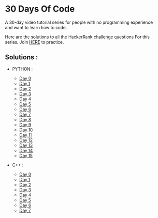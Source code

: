 # 30 Days Of Code

A 30-day video tutorial series for people with no programming experience and want to learn how to code.

Here are the solutions to all the HackerRank challenge questions For this series. Join [HERE](http://hr.gs/fdeeee) to practice.

## Solutions :

* PYTHON :
    * [Day 0](https://github.com/Shivang-Bhandari/30-Days-of-Code/blob/master/python/Day00.py)
    * [Day 1](https://github.com/Shivang-Bhandari/30-Days-of-Code/blob/master/python/Day01.py)
    * [Day 2](https://github.com/Shivang-Bhandari/30-Days-of-Code/blob/master/python/Day02.py)
    * [Day 3](https://github.com/Shivang-Bhandari/30-Days-of-Code/blob/master/python/Day03.py)
    * [Day 4](https://github.com/Shivang-Bhandari/30-Days-of-Code/blob/master/python/Day04.py)
    * [Day 5](https://github.com/Shivang-Bhandari/30-Days-of-Code/blob/master/python/Day05.py)
    * [Day 6](https://github.com/Shivang-Bhandari/30-Days-of-Code/blob/master/python/Day06.py)
    * [Day 7](https://github.com/Shivang-Bhandari/30-Days-of-Code/blob/master/python/Day07.py)
    * [Day 8](https://github.com/Shivang-Bhandari/30-Days-of-Code/blob/master/python/Day08.py)
    * [Day 9](https://github.com/Shivang-Bhandari/30-Days-of-Code/blob/master/python/Day09.py)
    * [Day 10](https://github.com/Shivang-Bhandari/30-Days-of-Code/blob/master/python/Day10.py)
    * [Day 11](https://github.com/Shivang-Bhandari/30-Days-of-Code/blob/master/python/Day11.py)
    * [Day 12](https://github.com/Shivang-Bhandari/30-Days-of-Code/blob/master/python/Day12.py)
    * [Day 13](https://github.com/Shivang-Bhandari/30-Days-of-Code/blob/master/python/Day13.py)
    * [Day 14](https://github.com/Shivang-Bhandari/30-Days-of-Code/blob/master/python/Day14.py)
    * [Day 15](https://github.com/Shivang-Bhandari/30-Days-of-Code/blob/master/python/Day15.py)


* C++ :
    * [Day 0](https://github.com/Shivang-Bhandari/30-Days-of-Code/blob/master/C++/Day00.cpp)
    * [Day 1](https://github.com/Shivang-Bhandari/30-Days-of-Code/blob/master/C++/Day01.cpp)
    * [Day 2](https://github.com/Shivang-Bhandari/30-Days-of-Code/blob/master/C++/Day02.cpp)
    * [Day 3](https://github.com/Shivang-Bhandari/30-Days-of-Code/blob/master/C++/Day03.cpp)
    * [Day 4](https://github.com/Shivang-Bhandari/30-Days-of-Code/blob/master/C++/Day04.cpp)
    * [Day 5](https://github.com/Shivang-Bhandari/30-Days-of-Code/blob/master/C++/Day05.cpp)
    * [Day 6](https://github.com/Shivang-Bhandari/30-Days-of-Code/blob/master/C++/Day06.cpp)
    * [Day 7](https://github.com/Shivang-Bhandari/30-Days-of-Code/blob/master/C++/Day07.cpp)
